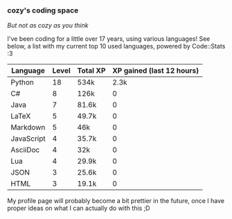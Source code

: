 ### cozy's coding space
*But not as cozy as you think*

I've been coding for a little over 17 years, using various languages! See below, a list with my current top 10 used languages, powered by Code::Stats :3
    
| Language | Level | Total XP | XP gained (last 12 hours) |
| --- | --- | --- | --- |
| Python | 18 | 534k | 2.3k |
| C# | 8 | 126k | 0 |
| Java | 7 | 81.6k | 0 |
| LaTeX | 5 | 49.7k | 0 |
| Markdown | 5 | 46k | 0 |
| JavaScript | 4 | 35.7k | 0 |
| AsciiDoc | 4 | 32k | 0 |
| Lua | 4 | 29.9k | 0 |
| JSON | 3 | 25.6k | 0 |
| HTML | 3 | 19.1k | 0 |
    
My profile page will probably become a bit prettier in the future, once I have proper ideas on what I can actually do with this ;D